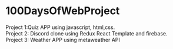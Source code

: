 # 100DaysOfWebProject

Project 1:Quiz APP using javascript, html,css.
<br>
Project 2: Discord clone using Redux React Template and firebase.
<br>
Project 3: Weather APP using metaweather API
